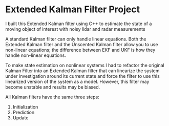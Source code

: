 # Extended Kalman Filter Project

I built this Extended Kalman filter using C++ to estimate the state of a moving object of interest with noisy lidar and radar measurements

A standard Kalman filter can only handle linear equations. Both the Extended Kalman filter and the Unscented Kalman filter allow you to use non-linear equations; the difference between EKF and UKF is how they handle non-linear equations.

To make state estimation on nonlinear systems I had to refactor the original Kalman Filter into an Extended Kalman filter that can linearize the system under investigation around its current state and force the filter to use this linearized version of the system as a model. However, this filter may become unstable and results may be biased.

All Kalman filters have the same three steps:

1. Initialization
2. Prediction
3. Update
